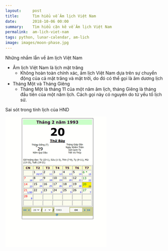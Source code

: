 ```yaml
---
layout:     post
title:      Tìm hiểu về Âm lịch Việt Nam
date:       2018-10-06 00:00
summary:    Tìm hiểu cặn kẽ về Âm lịch Việt Nam
permalink:	am-lich-viet-nam
tags: python, lunar-calendar, am-lich
image: images/moon-phase.jpg
---
```

Những nhầm lẫn về âm lịch Việt Nam

* Âm lịch Việt Nam là lịch mặt trăng
  * Không hoàn toàn chính xác, âm lịch Việt Nam dựa trên sự chuyển động của cả mặt trăng và mặt trời, do đó có thể gọi là âm dương lịch
* Tháng Một và Tháng Giêng
  * Tháng Một là tháng 11 của một năm âm lịch, tháng Giêng là tháng đầu tiên của một năm lịch. Cách gọi này có nguyên do từ yếu tố lịch sử.



Sai sót trong tính lịch của HND

![Âm lịch HND](/images/lich-hnd.gif)